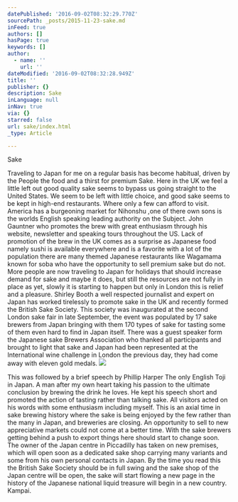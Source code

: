 ```yaml
---
datePublished: '2016-09-02T08:32:29.770Z'
sourcePath: _posts/2015-11-23-sake.md
inFeed: true
authors: []
hasPage: true
keywords: []
author:
  - name: ''
    url: ''
dateModified: '2016-09-02T08:32:28.949Z'
title: ''
publisher: {}
description: Sake
inLanguage: null
inNav: true
via: {}
starred: false
url: sake/index.html
_type: Article

---
```

Sake

Traveling to Japan for me on a regular basis has become habitual, driven by the People the food and a thirst for premium Sake. Here in the UK we feel a little left out good quality sake seems to bypass us going straight to the United States. We seem to be left with little choice, and good sake seems to be kept in high-end restaurants. Where only a few can afford to visit. America has a burgeoning market for Nihonshu ,one of there own sons is the worlds English speaking leading authority on the Subject. John Gauntner who promotes the brew with great enthusiasm through his website, newsletter and speaking tours throughout the US. Lack of promotion of the brew in the UK comes as a surprise as Japanese food namely sushi is available everywhere and is a favorite with a lot of the population there are many themed Japanese restaurants like Wagamama known for soba who have the opportunity to sell premium sake but do not. More people are now traveling to Japan for holidays that should increase demand for sake and maybe it does, but still the resources are not fully in place as yet, slowly it is starting to happen but only in London this is relief and a pleasure. Shirley Booth a well respected journalist and expert on Japan has worked tirelessly to promote sake in the UK and recently formed the British Sake Society. This society was inaugurated at the second London sake fair in late September, the event was populated by 17 sake brewers from Japan bringing with them 170 types of sake for tasting some of them even hard to find in Japan itself. There was a guest speaker form the Japanese sake Brewers Association who thanked all participants and brought to light that sake and Japan had been represented at the International wine challenge in London the previous day, they had come away with eleven gold medals.
![](https://s3-us-west-2.amazonaws.com/the-grid-img/p/fceb39c8d5207a585587511215b5969a2e4fc635.jpg)

This was followed by a brief speech by Phillip Harper The only English Toji in Japan. A man after my own heart taking his passion to the ultimate conclusion by brewing the drink he loves. He kept his speech short and promoted the action of tasting rather than talking sake. All visitors acted on his words with some enthusiasm including myself. This is an axial time in sake brewing history where the sake is being enjoyed by the few rather than the many in Japan, and breweries are closing. An opportunity to sell to new appreciative markets could not come at a better time. With the sake brewers getting behind a push to export things here should start to change soon. The owner of the Japan centre in Piccadilly has taken on new premises, which will open soon as a dedicated sake shop carrying many variants and some from his own personal contacts in Japan. By the time you read this the British Sake Society should be in full swing and the sake shop of the Japan centre will be open, the sake will start flowing a new page in the history of the Japanese national liquid treasure will begin in a new country. Kampai.